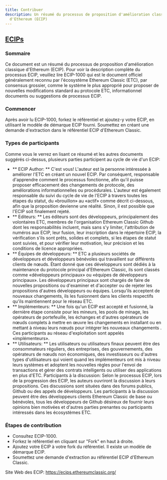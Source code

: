 ```yaml
---
title: Contribuer
description: Un résumé du processus de proposition d'amélioration classique
  d'Ethereum (ECIP)
---
```


## [ECIPs](https://ecips.ethereumclassic.org/)

### Sommaire

Ce document est un résumé du processus de proposition d'amélioration classique d'Ethereum (ECIP). Pour voir la description complète du processus ECIP, veuillez lire ECIP-1000 qui est le document officiel généralement reconnu par l'écosystème Ethereum Classic (ETC), par consensus grossier, comme le système le plus approprié pour proposer de nouvelles modifications standard au protocole ETC, informationnel documents ou suggestions de processus ECIP.
### Commencer

Après avoir lu ECIP-1000, forkez le référentiel et ajoutez-y votre ECIP, en utilisant le modèle de démarque ECIP fourni. Soumettez en créant une demande d'extraction dans le référentiel ECIP d'Ethereum Classic.

### Types de participants

Comme vous le verrez en lisant ce résumé et les autres documents suggérés ci-dessus, plusieurs parties participent au cycle de vie d'un ECIP:

* ** ECIP Author: ** C'est vous! L'auteur est la personne intéressée à améliorer l'ETC en créant un nouvel ECIP. Par conséquent, responsable d'apprendre comment le processus fonctionne, afin qu'il puisse proposer efficacement des changements de protocole, des améliorations informationnelles ou procédurales. L'auteur est également responsable du suivi du cycle de vie de l'ECIP à travers toutes les étapes du statut, du «brouillon» au «actif» comme décrit ci-dessous, afin que la proposition devienne une réalité. Sinon, il est possible que l'ECIP soit finalement rejeté.
* ** Editeurs: ** Les éditeurs sont des développeurs, principalement des volontaires ETC, membres de l'organisation Ethereum Classic Github dont les responsabilités incluent, mais sans s'y limiter, l'attribution de numéros aux ECIP, leur fusion, leur inscription dans le répertoire ECIP, la vérification s'ils sont prêts, solides et complets, si les étapes de statut sont suivies, et pour vérifier leur motivation, leur précision et les conditions de licence appropriées.
* ** Équipes de développeurs: ** ETC a plusieurs sociétés de développeurs et développeurs bénévoles qui travaillent sur différents clients de nœuds. Étant donné que ces développeurs sont dédiés à la maintenance du protocole principal d'Ethereum Classic, ils sont classés comme «développeurs principaux» ou «équipes de développeurs principaux». Les développeurs principaux sont chargés de faire de nouvelles propositions ou d'examiner et d'accepter ou de rejeter les propositions d'autres développeurs ou équipes. Lorsqu'ils acceptent de nouveaux changements, ils les fusionnent dans les clients respectifs qu'ils maintiennent pour le réseau ETC.
* ** Implémenteurs: ** Une fois qu'un ECIP est accepté et fusionné, la dernière étape consiste pour les mineurs, les pools de minage, les opérateurs de portefeuille, les échanges et d'autres opérateurs de nœuds complets à mettre en œuvre les changements en installant ou en mettant à niveau leurs nœuds pour intégrer les nouveaux changements . Ces participants au réseau d'exploitation sont appelés «implémenteurs».
* ** Utilisateurs: ** Les utilisateurs ou utilisateurs finaux peuvent être des consommateurs réguliers, des entreprises, des gouvernements, des opérateurs de nœuds non économiques, des investisseurs ou d'autres types d'utilisateurs qui voient quand les implémenteurs ont mis à niveau leurs systèmes et adoptent les nouvelles règles pour l'envoi de transactions et gérer des contrats intelligents ou utiliser des applications en plus d'ETC.
Participants à la discussion: Selon le processus ECIP, lors de la progression des ECIP, les auteurs ouvriront la discussion à leurs propositions. Ces discussions sont situées dans des forums publics, Github ou des appels de développeurs. Les participants à la discussion peuvent être des développeurs clients Ethereum Classic de base ou bénévoles, tous les développeurs de Github désireux de fournir leurs opinions bien motivées et d'autres parties prenantes ou participants intéressés dans les écosystèmes ETC.

### Étapes de contribution

* Consultez ECIP-1000.
* Forkez le référentiel en cliquant sur "Fork" en haut à droite.
* Ajoutez votre ECIP à votre fork du référentiel. Il existe un modèle de démarque ECIP.
* Soumettez une demande d'extraction au référentiel ECIP d'Ethereum Classic.

Site Web des ECIP: https://ecips.ethereumclassic.org/
